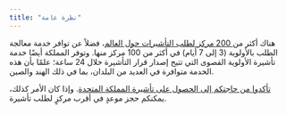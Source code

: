 ```yaml
---
title: "نظرة عامة"
---
```

هناك أكثر من[ 200 مركز لطلب التأشيرات حول العالم](https://www.gov.uk/find-a-visa-application-centre)، فضلاً عن توافر خدمة معالجة الطلب بالأولوية (3 إلى 7 أيام) في أكثر من 100 مركز منها. وتوفر المملكة أيضًا خدمة تأشيرة الأولوية القصوى التي تتيح إصدار قرار التأشيرة خلال 24 ساعة؛ علمًا بأن هذه الخدمة متوافرة في العديد من البلدان، بما في ذلك الهند والصين.

[تأكدوا من حاجتكم إلى الحصول على تأشيرة المملكة المتحدة](https://www.gov.uk/check-uk-visa). وإذا كان الأمر كذلك، يمكنكم حجز موعدٍ في أقرب مركزٍ لطلب تأشيرة.

